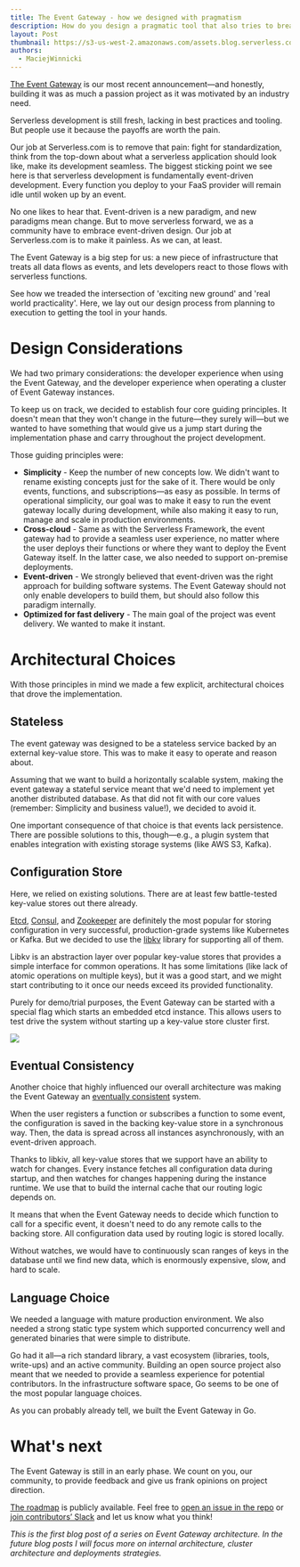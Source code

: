 ```yaml
---
title: The Event Gateway - how we designed with pragmatism
description: How do you design a pragmatic tool that also tries to break new ground? We found ourselves towing that line when we designed the Event Gateway.
layout: Post
thumbnail: https://s3-us-west-2.amazonaws.com/assets.blog.serverless.com/event-gateway-thumbnail.png
authors:
  - MaciejWinnicki
---
```


[The Event Gateway](https://serverless.com/blog/introducing-serverless-event-gateway/) is our most recent announcement—and honestly, building it was as much a passion project as it was motivated by an industry need.

Serverless development is still fresh, lacking in best practices and tooling. But people use it because the payoffs are worth the pain.

Our job at Serverless.com is to remove that pain: fight for standardization, think from the top-down about what a serverless application should look like, make its development seamless. The biggest sticking point we see here is that serverless development is fundamentally event-driven development. Every function you deploy to your FaaS provider will remain idle until woken up by an event.

No one likes to hear that. Event-driven is a new paradigm, and new paradigms mean change. But to move serverless forward, we as a community have to embrace event-driven design. Our job at Serverless.com is to make it painless. As we can, at least.

The Event Gateway is a big step for us: a new piece of infrastructure that treats all data flows as events, and lets developers react to those flows with serverless functions.

See how we treaded the intersection of 'exciting new ground' and 'real world practicality'. Here, we lay out our design process from planning to execution to getting the tool in your hands.

# Design Considerations

We had two primary considerations: the developer experience when using the Event Gateway, and the developer experience when operating a cluster of Event Gateway instances.

To keep us on track, we decided to establish four core guiding principles. It doesn't mean that they won't change in the future—they surely will—but we wanted to have something that would give us a jump start during the implementation phase and carry throughout the project development.

Those guiding principles were:

- **Simplicity** - Keep the number of new concepts low. We didn't want to rename existing concepts just for the sake of it. There would be only events, functions, and subscriptions—as easy as possible. In terms of operational simplicity, our goal was to make it easy to run the event gateway locally during development, while also making it easy to run, manage and scale in production environments.
- **Cross-cloud** - Same as with the Serverless Framework, the event gateway had to provide a seamless user experience, no matter where the user deploys their functions or where they want to deploy the Event Gateway itself. In the latter case, we also needed to support on-premise deployments.
- **Event-driven** - We strongly believed that event-driven was the right approach for building software systems. The Event Gateway should not only enable developers to build them, but should also follow this paradigm internally.
- **Optimized for fast delivery** - The main goal of the project was event delivery. We wanted to make it instant.

# Architectural Choices

With those principles in mind we made a few explicit, architectural choices that drove the implementation.

## Stateless

The event gateway was designed to be a stateless service backed by an external key-value store. This was to make it easy to operate and reason about.

Assuming that we want to build a horizontally scalable system, making the event gateway a stateful service meant that we'd need to implement yet another distributed database. As that did not fit with our core values (remember: Simplicity and business value!), we decided to avoid it.

One important consequence of that choice is that events lack persistence. There are possible solutions to this, though—e.g., a plugin system that enables integration with existing storage systems (like AWS S3, Kafka).

## Configuration Store

Here, we relied on existing solutions. There are at least few battle-tested key-value stores out there already.

[Etcd](https://coreos.com/etcd/), [Consul](https://www.consul.io/), and [Zookeeper](https://zookeeper.apache.org/) are definitely the most popular for storing configuration in very successful, production-grade systems like Kubernetes or Kafka. But we decided to use the [libkv](https://github.com/docker/libkv) library for supporting all of them.

Libkv is an abstraction layer over popular key-value stores that provides a simple interface for common operations. It has some limitations (like lack of atomic operations on multiple keys), but it was a good start, and we might start contributing to it once our needs exceed its provided functionality.

Purely for demo/trial purposes, the Event Gateway can be started with a special flag which starts an embedded etcd instance. This allows users to test drive the system without starting up a key-value store cluster first.

<img src="https://s3-us-west-2.amazonaws.com/assets.site.serverless.com/blog/event-gateway-blog.jpg"/>

## Eventual Consistency

Another choice that highly influenced our overall architecture was making the Event Gateway an [eventually consistent](https://en.wikipedia.org/wiki/Eventual_consistency) system.

When the user registers a function or subscribes a function to some event, the configuration is saved in the backing key-value store in a synchronous way. Then, the data is spread across all instances asynchronously, with an event-driven approach. 

Thanks to libkiv, all key-value stores that we support have an ability to watch for changes. Every instance fetches all configuration data during startup, and then watches for changes happening during the instance runtime. We use that to build the internal cache that our routing logic depends on.

It means that when the Event Gateway needs to decide which function to call for a specific event, it doesn't need to do any remote calls to the backing store. All configuration data used by routing logic is stored locally.

Without watches, we would have to continuously scan ranges of keys in the database until we find new data, which is enormously expensive, slow, and hard to scale.

## Language Choice

We needed a language with mature production environment. We also needed a strong static type system which supported concurrency well and generated binaries that were simple to distribute.

Go had it all—a rich standard library, a vast ecosystem (libraries, tools, write-ups) and an active community. Building an open source project also meant that we needed to provide a seamless experience for potential contributors. In the infrastructure software space, Go seems to be one of the most popular language choices.

As you can probably already tell, we built the Event Gateway in Go.

# What's next

The Event Gateway is still in an early phase. We count on you, our community, to provide feedback and give us frank opinions on project direction.

[The roadmap](https://github.com/serverless/event-gateway/projects/2) is publicly available. Feel free to [open an issue in the repo](https://github.com/serverless/event-gateway) or [join contributors’ Slack](https://join.slack.com/t/serverless-contrib/shared_invite/MjI5NzY1ODM2MTc3LTE1MDM0NDIyOTUtMDgxNTcxMTcxNg) and let us know what you think!

*This is the first blog post of a series on Event Gateway architecture. In the future blog posts I will focus more on internal architecture, cluster architecture and deployments strategies.*
